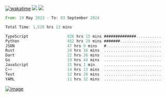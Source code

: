 [![wakatime](https://wakatime.com/badge/user/00eead22-fb14-4dd0-ab8a-3625cafbd50d.svg)](https://wakatime.com/@00eead22-fb14-4dd0-ab8a-3625cafbd50d)
![](https://komarev.com/ghpvc/?username=flatypus)
![](https://pixel.flatypus.me/flatypus?type=tracker)
<!--START_SECTION:waka-->

```rust
From: 19 May 2023 - To: 03 September 2024

Total Time: 1,520 hrs 12 mins

TypeScript                 826 hrs 15 mins ##############...........   54.10 %
Python                     452 hrs 29 mins #######..................   29.63 %
JSON                       47 hrs 9 mins   #........................   03.09 %
Rust                       28 hrs 16 mins  .........................   01.85 %
Dart                       22 hrs 26 mins  .........................   01.47 %
Go                         19 hrs 44 mins  .........................   01.29 %
JavaScript                 15 hrs 1 min    .........................   00.98 %
C++                        14 hrs 13 mins  .........................   00.93 %
Text                       12 hrs 20 mins  .........................   00.81 %
YAML                       11 hrs 32 mins  .........................   00.76 %
```

<!--END_SECTION:waka-->
[<img alt="image" src="https://github.com/flatypus/flatypus/assets/68029599/0a302dc1-501c-43a0-ae8d-37ec4817f3bd">](https://flatypus.me)

